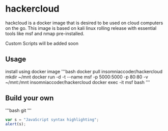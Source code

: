 # hackercloud
hackcloud is a docker image that is desired to be used on cloud computers on the go.
This image is based on kali linux rolling release with essential tools like msf and nmap pre-installed.

Custom Scripts will be added soon 

## Usage 
install using docker image
'''bash
docker pull insomniaccoder/hackercloud
mkdir ~/mnt
docker run -d -t --name msf -p 5000:5000 -p 80:80 -v ~/mnt:/mnt  insomniaccoder/hackercloud
docker exec -it msf bash
'''
## Build your own 
'''bash
git 
'''
```javascript
var s = "JavaScript syntax highlighting";
alert(s);
```

